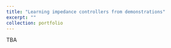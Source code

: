 ```yaml
---
title: "Learning impedance controllers from demonstrations"
excerpt: ""
collection: portfolio
---
```


TBA
